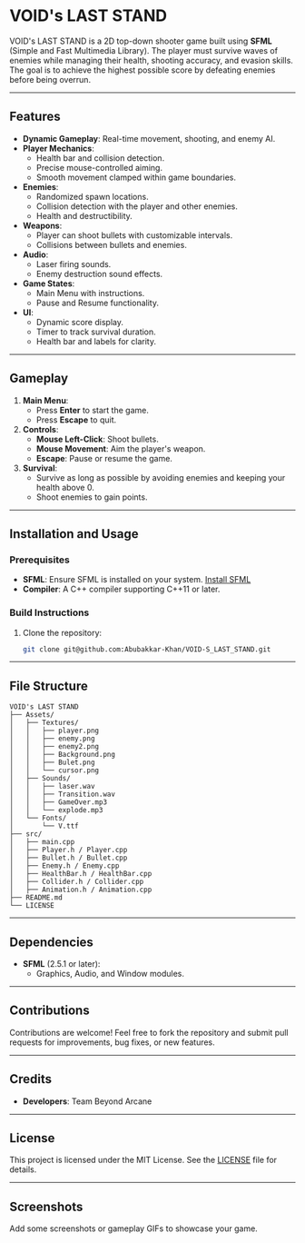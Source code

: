 # VOID's LAST STAND

VOID's LAST STAND is a 2D top-down shooter game built using **SFML** (Simple and Fast Multimedia Library). The player must survive waves of enemies while managing their health, shooting accuracy, and evasion skills. The goal is to achieve the highest possible score by defeating enemies before being overrun.

---

## Features
- **Dynamic Gameplay**: Real-time movement, shooting, and enemy AI.
- **Player Mechanics**:
  - Health bar and collision detection.
  - Precise mouse-controlled aiming.
  - Smooth movement clamped within game boundaries.
- **Enemies**:
  - Randomized spawn locations.
  - Collision detection with the player and other enemies.
  - Health and destructibility.
- **Weapons**:
  - Player can shoot bullets with customizable intervals.
  - Collisions between bullets and enemies.
- **Audio**:
  - Laser firing sounds.
  - Enemy destruction sound effects.
- **Game States**:
  - Main Menu with instructions.
  - Pause and Resume functionality.
- **UI**:
  - Dynamic score display.
  - Timer to track survival duration.
  - Health bar and labels for clarity.

---

## Gameplay
1. **Main Menu**:
   - Press **Enter** to start the game.
   - Press **Escape** to quit.
2. **Controls**:
   - **Mouse Left-Click**: Shoot bullets.
   - **Mouse Movement**: Aim the player's weapon.
   - **Escape**: Pause or resume the game.
3. **Survival**:
   - Survive as long as possible by avoiding enemies and keeping your health above 0.
   - Shoot enemies to gain points.

---

## Installation and Usage
### Prerequisites
- **SFML**: Ensure SFML is installed on your system. [Install SFML](https://www.sfml-dev.org/download.php)
- **Compiler**: A C++ compiler supporting C++11 or later.

### Build Instructions
1. Clone the repository:
   ```bash
   git clone git@github.com:Abubakkar-Khan/VOID-S_LAST_STAND.git
   ```
---

## File Structure
```
VOID's LAST STAND
├── Assets/
│   ├── Textures/
│   │   ├── player.png
│   │   ├── enemy.png
│   │   ├── enemy2.png
│   │   ├── Background.png
│   │   ├── Bulet.png
│   │   └── cursor.png
│   ├── Sounds/
│   │   ├── laser.wav
│   │   ├── Transition.wav
│   │   ├── GameOver.mp3
│   │   └── explode.mp3
│   └── Fonts/
│       └── V.ttf
├── src/
│   ├── main.cpp
│   ├── Player.h / Player.cpp
│   ├── Bullet.h / Bullet.cpp
│   ├── Enemy.h / Enemy.cpp
│   ├── HealthBar.h / HealthBar.cpp
│   ├── Collider.h / Collider.cpp
│   ├── Animation.h / Animation.cpp
├── README.md
└── LICENSE
```

---

## Dependencies
- **SFML** (2.5.1 or later):
  - Graphics, Audio, and Window modules.

---

## Contributions
Contributions are welcome! Feel free to fork the repository and submit pull requests for improvements, bug fixes, or new features.

---

## Credits
- **Developers**: Team Beyond Arcane

---

## License
This project is licensed under the MIT License. See the [LICENSE](LICENSE) file for details.

---

## Screenshots
Add some screenshots or gameplay GIFs to showcase your game.

